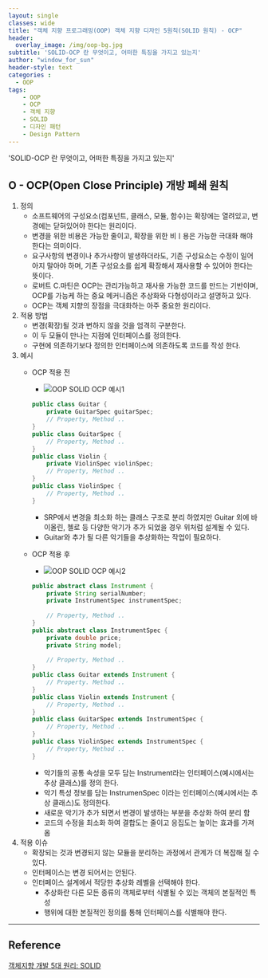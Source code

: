 ```yaml
--- 
layout: single
classes: wide
title: "객체 지향 프로그래밍(OOP) 객체 지향 디자인 5원칙(SOLID 원칙) - OCP"
header:
  overlay_image: /img/oop-bg.jpg
subtitle: 'SOLID-OCP 란 무엇이고, 어떠한 특징을 가지고 있는지'
author: "window_for_sun"
header-style: text
categories :
  - OOP
tags:
    - OOP
    - OCP
    - 객체 지향
    - SOLID
    - 디자인 패턴
    - Design Pattern
---  
```


'SOLID-OCP 란 무엇이고, 어떠한 특징을 가지고 있는지'


## O - OCP(Open Close Principle) 개방 폐쇄 원칙
1. 정의
	- 소프트웨어의 구성요소(컴포넌트, 클래스, 모듈, 함수)는 확장에는 열려있고, 변경에는 닫혀있어야 한다는 원리이다.
	- 변경을 위한 비용은 가능한 줄이고, 확장을 위한 비ㅣ용은 가능한 극대화 해야 한다는 의미이다.
	- 요구사항의 변경이나 추가사항이 발생하더라도, 기존 구성요소는 수정이 일어아지 말아야 하며, 기존 구성요소를 쉽게 확장해서 재사용할 수 있어야 한다는 뜻이다.
	- 로버트 C.마틴은 OCP는 관리가능하고 재사용 가능한 코드를 만드는 기반이며, OCP를 가능케 하는 중요 메커니즘은 추상화와 다형성이라고 설명하고 있다.
	- OCP는 객체 지향의 장점을 극대화하는 아주 중요한 원리이다.
1. 적용 방법
	- 변경(확장)될 것과 변하지 않을 것을 엄격히 구분한다.
	- 이 두 모듈이 만나는 지점에 인터페이스를 정의한다.
	- 구현에 의존하기보다 정의한 인터페이스에 의존하도록 코드를 작성 한다.
1. 예시
	- OCP 적용 전
		- ![OOP SOLID OCP 예시1]({{site.baseurl}}/img/oop-solid-ocp-ex-1-classdiagram.png)
		```java
		public class Guitar {
			private GuitarSpec guitarSpec;
			// Property, Method ..
		}
		public class GuitarSpec {
			// Property, Method ..
		}
		public class Violin {
			private ViolinSpec violinSpec;
			// Property, Method ..
		}
		public class ViolinSpec {
			// Property, Method ..
		}
		```  
		- SRP에서 변경을 최소화 하는 클래스 구조로 분리 하였지만 Guitar 외에 바이올린, 첼로 등 다양한 악기가 추가 되었을 경우 위처럼 설계될 수 있다.
		- Guitar와 추가 될 다른 악기들을 추상화하는 작업이 필요하다.
	- OCP 적용 후
		- ![OOP SOLID OCP 예시2]({{site.baseurl}}/img/oop-solid-ocp-ex-2-classdiagram.png)
		
		```java
		public abstract class Instrument {
			private String serialNumber;
			private InstrumentSpec instrumentSpec;
			
			// Property, Method ..
		}
		public abstract class InstrumentSpec {
			private double price;
			private String model;
			
			// Property, Method ..
		}
		public class Guitar extends Instrument {
			// Property. Method ..
		}
		public class Violin extends Instrument {
			// Property, Method ..
		}		
		public class GuitarSpec extends InstrumentSpec {
			// Property, Method ..
		}
		public class ViolinSpec extends InstrumentSpec {
			// Property, Method ..
		}
		```  
		
		- 악기들의 공통 속성을 모두 담는 Instrument라는 인터페이스(예시에서는 추상 클래스)를 정의 한다.
		- 악기 특성 정보를 담는 InstrumenSpec 이라는 인터페이스(예시에서는 추상 클래스)도 정의한다.
		- 새로운 악기가 추가 되면서 변경이 발생하는 부분을 추상화 하여 분리 함
		- 코드의 수정을 최소화 하여 결합도는 줄이고 응집도는 높이는 효과를 가져옴
1. 적용 이슈
	- 확장되는 것과 변경되지 않는 모듈을 분리하는 과정에서 관계가 더 복잡해 질 수 있다.
	- 인터페이스는 변경 되어서는 안된다.
	- 인터페이스 설계에서 적당한 추상화 레벨을 선택해야 한다.
		- 추상화란 다른 모든 종류의 객체로부터 식별될 수 있는 객체의 본질적인 특성
		- 행위에 대한 본질적인 정의를 통해 인터페이스를 식별해야 한다.
	

---
## Reference
[객체지향 개발 5대 원리: SOLID](http://www.nextree.co.kr/p6960/)  